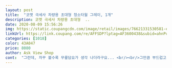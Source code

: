 ```yaml
---
layout: post 
title:  "코멧 극세사 차량용 초대형 청소타월 그레이, 1개" 
description: 코멧 극세사 차량용 초대형  ..
date: 2020-08-09 15:56:26 
img: https://static.coupangcdn.com/image/retail/images/76621331530581-edef3cbf-bd59-4d75-a9b7-598590aa03cd.jpg 
linkUrl: https://link.coupang.com/re/AFFSDP?lptag=AF3600438&subid=ahnPublicAsk&pageKey=1798259103&itemId=3059171048&vendorItemId=71047143171&traceid=V0-113-3d84fa1aaacc727b 
categories: [1018] 
color: 43A047 
price: 8080 
author: Ask View Shop 
cont:  "그런데, 자꾸 볼수록 무릎담요가 생각 나더라구요... <br/><br/>그만큼 부드럽고 너무 좋습니다!!!<br/>다만 사용하시는 분에게는 비밀로... <br/><br/>두께감 4<br/>모든 극세사 타올 사용에 앞서서 제품 사용전에 23번 정도 세탁하고 사용하는 걸 권장하지만 비도 온김에 물기 제거용으로 바로 사용해보았는데 물 흡수력 괜찮고 좋네요<br/>물 흡수력 4<br/>보통 청소타월의 경우에는, 사이즈도 작고 재질도 별로 안좋은데,<br/>손세차만 하다보니 세차용품 선택에 많이 알아보는 편이고 특히 세차타월은 도장면에 스크레치에 관련 되서 더 확인하는 편입니다.<br/> 세차 타월에서 중요하게 보는 다른 부분은 차량에 물기흡수인데 실제로 만져보니 극세사 천 부드럽고 털빠짐이 없이 촘촘해서 좋았습니다.<br/> 길이가 길어 본네트 분도 여러번 하지 않고 두세번에도 가능한 길이이고 작은 타월은 두세장 필요 했었는데 한장으로 충분했습니다.<br/> 저렴한것부터 가격 있는 제품 까지 써봤는데 이 제품은 아쉬운 부분 없이 잘 사용 했습니다.<br/><br/>실 마감 4<br/>일단 5점만점의 5점을 주고 싶습니다!!<br/>재질 4<br/>제품을 바로 사용시에도 잔여물?(잔털 묻어나옴이 거의 없어서 좋습니다.<br/>)<br/>코멧 타월은 부드러운 극세사 재질에다가 크기가 큼직하니 커서 좋았습니다!!<br/>타월 두께도 얇지 않고 사용하기에 좋아서 세척 후 상태라면 긴급하게 담요 대용???으로도 사용이 가능하지 않을까 ? 합니다.<br/><br/>" 
---
```

